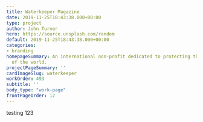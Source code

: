```yaml
---
title: Waterkeeper Magazine
date: 2019-11-25T18:43:38.000+00:00
type: project
author: John Turner
hero: https://source.unsplash.com/random
default: 2019-11-25T18:43:38.000+00:00
categories:
- branding
homepageSummary: An international non-profit dedicated to protecting the water ways
  of the world.
projectPageSummary: ''
cardImageSlug: waterkeeper
workOrder: 493
subtitle: ''
body_type: "work-page"
frontPageOrder: 12
---
```

testing 123